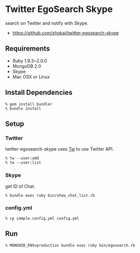 Twitter EgoSearch Skype
=======================
search on Twitter and notify with Skype.

- https://github.com/shokai/twitter-egosearch-skype

Requirements
------------
- Ruby 1.9.3~2.0.0
- MongoDB 2.0
- Skype
- Mac OSX or Linux


Install Dependencies
--------------------

    % gem install bundler
    % bundle install


Setup
-----

### Twitter
twitter-egosearch-skype uses [Tw](http://shokai.github.io/tw/) to use Twitter API.

    % tw --user:add
    % tw --user:list

### Skype
get ID of Chat.

    % bundle exec ruby bin/show_chat_list.rb


### config.yml

    % cp sample.config.yml config.yml


Run
---

    % MONGOID_ENV=production bundle exec ruby bin/egosearch.rb
